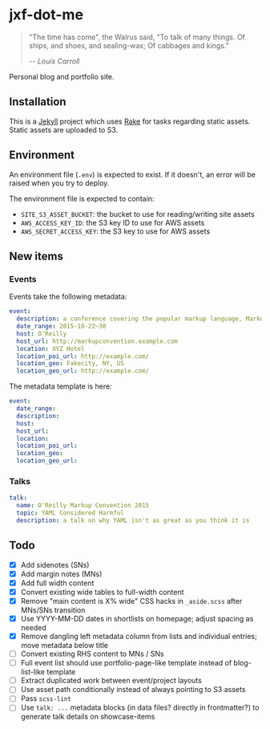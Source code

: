 # jxf-dot-me

> "The time has come", the Walrus said,
>   "To talk of many things.
> Of ships, and shoes, and sealing-wax;
>   Of cabbages and kings."
>
> -- _Louis Carroll_

Personal blog and portfolio site.

## Installation

This is a [Jekyll](http://jekyllrb.com) project which uses [Rake](https://github.com/ruby/rake)
for tasks regarding static assets. Static assets are uploaded to S3.

## Environment

An environment file (`.env`) is expected to exist. If it doesn't, an error will be raised when you try to deploy.

The environment file is expected to contain:

  * `SITE_S3_ASSET_BUCKET`: the bucket to use for reading/writing site assets
  * `AWS_ACCESS_KEY_ID`: the S3 key ID to use for AWS assets
  * `AWS_SECRET_ACCESS_KEY`: the S3 key to use for AWS assets

## New items

### Events

Events take the following metadata:

```yaml
event:
  description: a conference covering the popular markup language, Markdown
  date_range: 2015-10-22⋯30
  host: O'Reilly
  host_url: http://markupconvention.example.com
  location: XYZ Hotel
  location_poi_url: http://example.com/
  location_geo: Fakecity, NY, US
  location_geo_url: http://example.com/
```

The metadata template is here:

```yaml
event:
  date_range:
  description:
  host:
  host_url:
  location:
  location_poi_url:
  location_geo:
  location_geo_url:
```

### Talks

```yaml
talk:
  name: O'Reilly Markup Convention 2015
  topic: YAML Considered Harmful
  description: a talk on why YAML isn't as great as you think it is
```

## Todo

- [X] Add sidenotes (SNs)
- [X] Add margin notes (MNs)
- [X] Add full width content
- [X] Convert existing wide tables to full-width content
- [X] Remove "main content is X% wide" CSS hacks in `_aside.scss` after MNs/SNs transition
- [X] Use YYYY-MM-DD dates in shortlists on homepage; adjust spacing as needed
- [X] Remove dangling left metadata column from lists and individual entries; move metadata below title
- [ ] Convert existing RHS content to MNs / SNs
- [ ] Full event list should use portfolio-page-like template instead of blog-list-like template
- [ ] Extract duplicated work between event/project layouts
- [ ] Use asset path conditionally instead of always pointing to S3 assets
- [ ] Pass `scss-lint`
- [ ] Use `talk: ...` metadata blocks (in data files? directly in frontmatter?) to generate talk details on showcase-items
